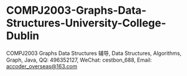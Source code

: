 # COMPJ2003-Graphs-Data-Structures-University-College-Dublin
COMPJ2003 Graphs Data Structures 辅导, Data Structures, Algorithms, Graph, Java, QQ: 496352127, WeChat: cestbon_688, Email: accoder_overseas@163.com
